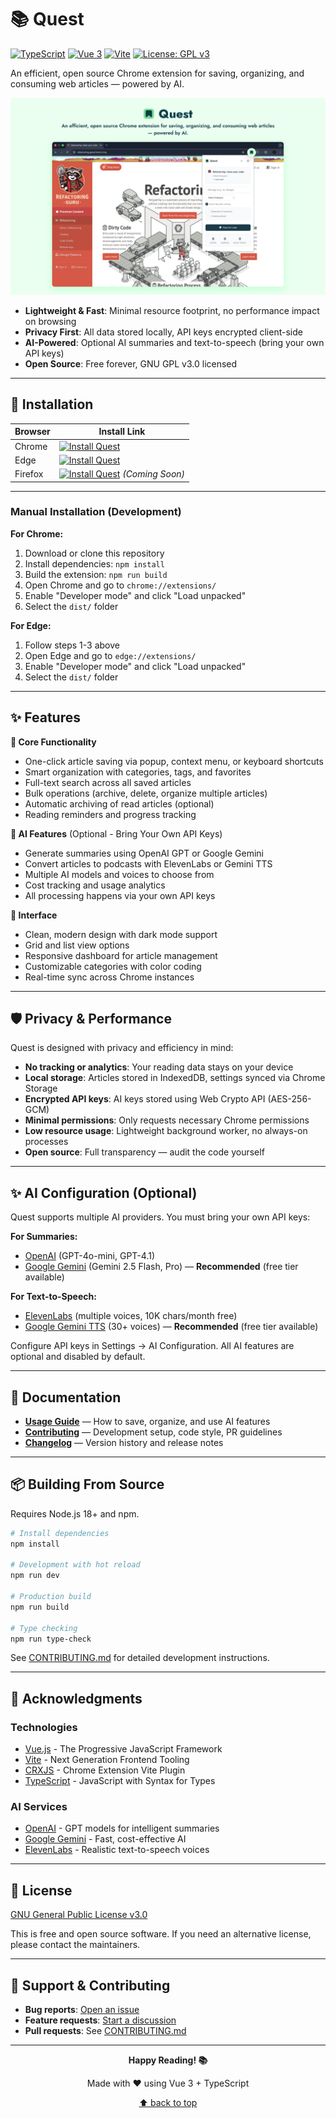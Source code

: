 # 📚 Quest
[![TypeScript](https://img.shields.io/badge/TypeScript-5.4-blue)](https://www.typescriptlang.org/) [![Vue 3](https://img.shields.io/badge/Vue-3.4-brightgreen)](https://vuejs.org/) [![Vite](https://img.shields.io/badge/Vite-5.2-646CFF)](https://vitejs.dev/) [![License: GPL v3](https://img.shields.io/badge/License-GPLv3-blue.svg)](LICENSE)

An efficient, open source Chrome extension for saving, organizing, and consuming web articles — powered by AI.

![Quest Extension](images/slide.png)

* **Lightweight & Fast**: Minimal resource footprint, no performance impact on browsing
* **Privacy First**: All data stored locally, API keys encrypted client-side
* **AI-Powered**: Optional AI summaries and text-to-speech (bring your own API keys)
* **Open Source**: Free forever, GNU GPL v3.0 licensed

---

##  🚀 Installation
| Browser | Install Link |
|---------|----------------|
| Chrome  | [![Install Quest](https://img.shields.io/badge/Install-Quest-blue?logo=googlechrome&style=for-the-badge)](https://chrome.google.com/webstore/detail/quest-save-articles/your-extension-id) |
| Edge    | [![Install Quest](https://img.shields.io/badge/Install-Quest-blue?logo=microsoftedge&style=for-the-badge)](https://microsoftedge.microsoft.com/addons/detail/quest/) |
| Firefox | [![Install Quest](https://img.shields.io/badge/Install-Quest-blue?logo=firefox&style=for-the-badge)](https://addons.mozilla.org/en-US/firefox/addon/quest/) *(Coming Soon)* |
---

### Manual Installation (Development)

**For Chrome:**
1. Download or clone this repository
2. Install dependencies: `npm install`
3. Build the extension: `npm run build`
4. Open Chrome and go to `chrome://extensions/`
5. Enable "Developer mode" and click "Load unpacked"
6. Select the `dist/` folder

**For Edge:**
1. Follow steps 1-3 above
2. Open Edge and go to `edge://extensions/`
3. Enable "Developer mode" and click "Load unpacked"
4. Select the `dist/` folder

---

## ✨ Features

**📖 Core Functionality**
- One-click article saving via popup, context menu, or keyboard shortcuts
- Smart organization with categories, tags, and favorites
- Full-text search across all saved articles
- Bulk operations (archive, delete, organize multiple articles)
- Automatic archiving of read articles (optional)
- Reading reminders and progress tracking

**🤖 AI Features** (Optional - Bring Your Own API Keys)
- Generate summaries using OpenAI GPT or Google Gemini
- Convert articles to podcasts with ElevenLabs or Gemini TTS
- Multiple AI models and voices to choose from
- Cost tracking and usage analytics
- All processing happens via your own API keys

**🎨 Interface**
- Clean, modern design with dark mode support
- Grid and list view options
- Responsive dashboard for article management
- Customizable categories with color coding
- Real-time sync across Chrome instances

---

## 🛡️ Privacy & Performance

Quest is designed with privacy and efficiency in mind:

- **No tracking or analytics**: Your reading data stays on your device
- **Local storage**: Articles stored in IndexedDB, settings synced via Chrome Storage
- **Encrypted API keys**: AI keys stored using Web Crypto API (AES-256-GCM)
- **Minimal permissions**: Only requests necessary Chrome permissions
- **Low resource usage**: Lightweight background worker, no always-on processes
- **Open source**: Full transparency — audit the code yourself

---

## ✨ AI Configuration (Optional)

Quest supports multiple AI providers. You must bring your own API keys:

**For Summaries:**
- [OpenAI](https://platform.openai.com/) (GPT-4o-mini, GPT-4.1)
- [Google Gemini](https://ai.google.dev/) (Gemini 2.5 Flash, Pro) — **Recommended** (free tier available)

**For Text-to-Speech:**
- [ElevenLabs](https://elevenlabs.io/) (multiple voices, 10K chars/month free)
- [Google Gemini TTS](https://ai.google.dev/) (30+ voices) — **Recommended** (free tier available)

Configure API keys in Settings → AI Configuration. All AI features are optional and disabled by default.

---

## 🎯 Documentation

- [**Usage Guide**](docs/USAGE.md) — How to save, organize, and use AI features
- [**Contributing**](CONTRIBUTING.md) — Development setup, code style, PR guidelines
- [**Changelog**](CHANGELOG.md) — Version history and release notes

---

## 📦  Building From Source

Requires Node.js 18+ and npm.

```bash
# Install dependencies
npm install

# Development with hot reload
npm run dev

# Production build
npm run build

# Type checking
npm run type-check
```

See [CONTRIBUTING.md](CONTRIBUTING.md) for detailed development instructions.

---

## 🙏 Acknowledgments
### Technologies

- [Vue.js](https://vuejs.org/) - The Progressive JavaScript Framework
- [Vite](https://vitejs.dev/) - Next Generation Frontend Tooling
- [CRXJS](https://crxjs.dev/vite-plugin) - Chrome Extension Vite Plugin
- [TypeScript](https://www.typescriptlang.org/) - JavaScript with Syntax for Types

### AI Services

- [OpenAI](https://openai.com/) - GPT models for intelligent summaries
- [Google Gemini](https://deepmind.google/technologies/gemini/) - Fast, cost-effective AI
- [ElevenLabs](https://elevenlabs.io/) - Realistic text-to-speech voices

---


## 📄 License

[GNU General Public License v3.0](LICENSE)

This is free and open source software. If you need an alternative license, please contact the maintainers.

---

## 🤝 Support & Contributing

- **Bug reports**: [Open an issue](../../issues)
- **Feature requests**: [Start a discussion](../../discussions)
- **Pull requests**: See [CONTRIBUTING.md](CONTRIBUTING.md)

---

<div align="center">

**Happy Reading! 📚**

Made with ❤️ using Vue 3 + TypeScript

[⬆ back to top](#quest)

</div>
